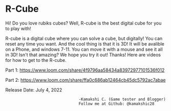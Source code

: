 # R-Cube

Hi! Do you love rubiks cubes? Well, R-cube is the best digital cube for you to play with! 

  R-cube is a digital cube where you can solve a cube, but digitally! You can reset any time you want. And the cool thing is that it is 3D! It will be avalible on a Phone, and windows 7-11. You can move it with a mouse and see it all in 3D! Isn't that amazing? We hope you try it out! Thanks! Here are videos for how to get to the R-cube.
  
  Part 1:
  https://www.loom.com/share/4f9796aa58434a83972977101536f012
  
  Part 2:
  https://www.loom.com/share/ffa0c686ab12464cb45dc5792ac7abae
  
  Release Date: July 4, 2022 
  
                                    -Kamakshi C. (Game tester and Blogger)
                                    Follow me at Github: @kamakshic28
